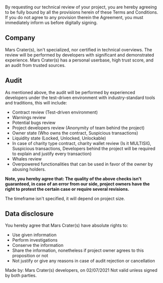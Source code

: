 By requesting our technical review of your project, you are hereby agreeing to be fully bound by all the provisions herein of these Terms and Conditions. If you do not agree to any provision therein the Agreement, you must immediately inform us before digitally signing.

## Company

Mars Crater(s), isn't specialized, nor certified in technical overviews. The review will be performed by developers with significant and demonstrated experience. Mars Crater(s) has a personal userbase, high trust score, and an audit from trusted sources. 

## Audit
As mentioned above, the audit will be performed by experienced developers under the test-driven environment with industry-standard tools and traditions, this will include:

- Contract review (Test-driven environment)
- Warnings review
- Potential bugs review
- Project developers review (Anonymity of team behind the project)
- Owner state (Who owns the contract, Suspicious transactions)
- Liquidity state (Locked, Unlocked, Unlockable)
- In case of charity type contract, charity wallet review (Is it MULTISIG, Suspicious transactions, Developers behind the project will be required to explain and justify every transaction)
- Whales review
- Overpowered functionalities that can be used in favor of the owner by abusing holders.

**Note, you hereby agree that: The quality of the above checks isn't guaranteed, in case of an error from our side, project owners have the right to protest the certain case or require several revisions.**

The timeframe isn't specified, it will depend on project size. 

## Data disclosure

You hereby agree that Mars Crater(s) have absolute rights to:

- Use given information
- Perform investigations
- Conserve the information 
- Share the information, nonetheless if project owner agrees to this proposition or not
- Not justify or give any reasons in case of audit rejection or cancellation

Made by: Mars Crater(s) developers, on 02/07/2021
Not valid unless signed by both parties.

